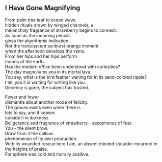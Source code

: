 I Have Gone Magnifying
----------------------
From palm tree leaf to ocean wave,  
hidden rituals drawn by winged channels, a  
melancholy fragrance of strawberry begins to connect.  
As soon as the incoming pencils  
gives the algorithmic indication.  
Not the transluscent sunburst orange moment  
when the afternoon develops the veins.  
From her hips and her hips perform  
moons of the earth.  
Has the modern office been understood with curiosities?  
The day magnoliums you in its mortal lava.  
You say, what is the bird feather waiting for in its sand-colored ripple?  
I tell you it is waiting for writing like you.  
Decency is gone, the subject has trusted.  
  
Fewer and fewer  
dismantle about another mode of felicity.  
The graces exists even when there is  
lots to say, and it ceases  
outside it in darkness.  
Beligerance and fragrance of strawberry - saxophones of fear.  
You - the silent brow.  
Draw from it the callous  
phenomenon of its own production.  
With its wounded rescue here I am, an absent minded shoulder mourned in the heights of praise.  
For sphere was cold and morally positive.  
